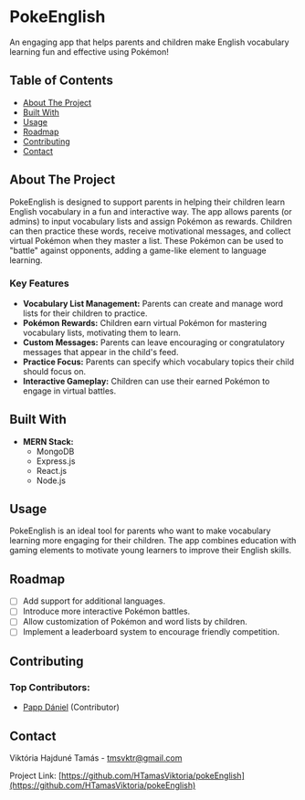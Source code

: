 # PokeEnglish

An engaging app that helps parents and children make English vocabulary learning fun and effective using Pokémon!

## Table of Contents

- [About The Project](#about-the-project)
- [Built With](#built-with)
- [Usage](#usage)
- [Roadmap](#roadmap)
- [Contributing](#contributing)
- [Contact](#contact)

## About The Project

PokeEnglish is designed to support parents in helping their children learn English vocabulary in a fun and interactive way. The app allows parents (or admins) to input vocabulary lists and assign Pokémon as rewards. Children can then practice these words, receive motivational messages, and collect virtual Pokémon when they master a list. These Pokémon can be used to "battle" against opponents, adding a game-like element to language learning.

### Key Features

- **Vocabulary List Management:** Parents can create and manage word lists for their children to practice.
- **Pokémon Rewards:** Children earn virtual Pokémon for mastering vocabulary lists, motivating them to learn.
- **Custom Messages:** Parents can leave encouraging or congratulatory messages that appear in the child's feed.
- **Practice Focus:** Parents can specify which vocabulary topics their child should focus on.
- **Interactive Gameplay:** Children can use their earned Pokémon to engage in virtual battles.

## Built With

- **MERN Stack:**
  - MongoDB
  - Express.js
  - React.js
  - Node.js

## Usage

PokeEnglish is an ideal tool for parents who want to make vocabulary learning more engaging for their children. The app combines education with gaming elements to motivate young learners to improve their English skills.

## Roadmap

- [ ] Add support for additional languages.
- [ ] Introduce more interactive Pokémon battles.
- [ ] Allow customization of Pokémon and word lists by children.
- [ ] Implement a leaderboard system to encourage friendly competition.

## Contributing

### Top Contributors:

- [Papp Dániel](#) (Contributor)

## Contact

Viktória Hajduné Tamás - tmsvktr@gmail.com

Project Link: [https://github.com/HTamasViktoria/pokeEnglish](https://github.com/HTamasViktoria/pokeEnglish)
